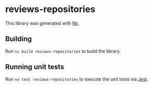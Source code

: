 # reviews-repositories

This library was generated with [Nx](https://nx.dev).

## Building

Run `nx build reviews-repositories` to build the library.

## Running unit tests

Run `nx test reviews-repositories` to execute the unit tests via [Jest](https://jestjs.io).
